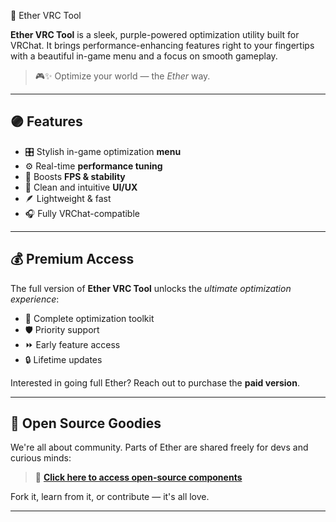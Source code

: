  💜 Ether VRC Tool

**Ether VRC Tool** is a sleek, purple-powered optimization utility built for VRChat. It brings performance-enhancing features right to your fingertips with a beautiful in-game menu and a focus on smooth gameplay.

> 🎮✨ Optimize your world — the *Ether* way.

---

## 🟣 Features

- 🎛️ Stylish in-game optimization **menu**
- ⚙️ Real-time **performance tuning**
- 🚀 Boosts **FPS & stability**
- 💼 Clean and intuitive **UI/UX**
- 🪶 Lightweight & fast
- 🎧 Fully VRChat-compatible

---

## 💰 Premium Access

The full version of **Ether VRC Tool** unlocks the *ultimate optimization experience*:

- 💎 Complete optimization toolkit  
- 🛡️ Priority support  
- ⏩ Early feature access  
- 🔒 Lifetime updates

Interested in going full Ether? Reach out to purchase the **paid version**.

---

## 💜 Open Source Goodies

We're all about community. Parts of Ether are shared freely for devs and curious minds:

> 📂 **[Click here to access open-source components](https://github.com/KonstanceSRC/EtherVRC/tree/main/Main%20Source)**  

Fork it, learn from it, or contribute — it's all love.

---
